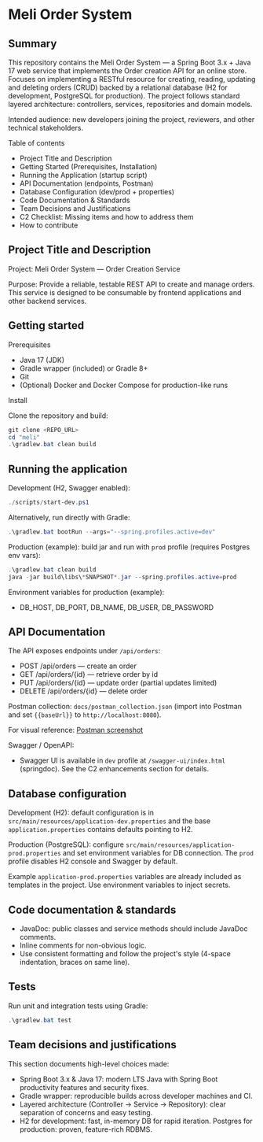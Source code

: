 # Meli Order System

## Summary

This repository contains the Meli Order System — a Spring Boot 3.x + Java 17 web service that implements the Order creation API for an online store. Focuses on implementing a RESTful resource for creating, reading, updating and deleting orders (CRUD) backed by a relational database (H2 for development, PostgreSQL for production). The project follows standard layered architecture: controllers, services, repositories and domain models.

Intended audience: new developers joining the project, reviewers, and other technical stakeholders.

Table of contents

- Project Title and Description
- Getting Started (Prerequisites, Installation)
- Running the Application (startup script)
- API Documentation (endpoints, Postman)
- Database Configuration (dev/prod + properties)
- Code Documentation & Standards
- Team Decisions and Justifications
- C2 Checklist: Missing items and how to address them
- How to contribute

## Project Title and Description

Project: Meli Order System — Order Creation Service

Purpose: Provide a reliable, testable REST API to create and manage orders. This service is designed to be consumable by frontend applications and other backend services.

## Getting started

Prerequisites

- Java 17 (JDK)
- Gradle wrapper (included) or Gradle 8+
- Git
- (Optional) Docker and Docker Compose for production-like runs

Install

Clone the repository and build:

```powershell
git clone <REPO_URL>
cd "meli"
.\gradlew.bat clean build
```

## Running the application

Development (H2, Swagger enabled):

```powershell
./scripts/start-dev.ps1
```

Alternatively, run directly with Gradle:

```powershell
.\gradlew.bat bootRun --args="--spring.profiles.active=dev"
```

Production (example): build jar and run with `prod` profile (requires Postgres env vars):

```powershell
.\gradlew.bat clean build
java -jar build\libs\*SNAPSHOT*.jar --spring.profiles.active=prod
```

Environment variables for production (example):

- DB_HOST, DB_PORT, DB_NAME, DB_USER, DB_PASSWORD

## API Documentation

The API exposes endpoints under `/api/orders`:

- POST /api/orders — create an order
- GET /api/orders/{id} — retrieve order by id
- PUT /api/orders/{id} — update order (partial updates limited)
- DELETE /api/orders/{id} — delete order

Postman collection: `docs/postman_collection.json` (import into Postman and set `{{baseUrl}}` to `http://localhost:8080`).

For visual reference: [Postman screenshot](./docs/postman_screenshots.md)

Swagger / OpenAPI:

- Swagger UI is available in `dev` profile at `/swagger-ui/index.html` (springdoc). See the C2 enhancements section for details.

## Database configuration

Development (H2): default configuration is in `src/main/resources/application-dev.properties` and the base `application.properties` contains defaults pointing to H2.

Production (PostgreSQL): configure `src/main/resources/application-prod.properties` and set environment variables for DB connection. The `prod` profile disables H2 console and Swagger by default.

Example `application-prod.properties` variables are already included as templates in the project. Use environment variables to inject secrets.

## Code documentation & standards

- JavaDoc: public classes and service methods should include JavaDoc comments.
- Inline comments for non-obvious logic.
- Use consistent formatting and follow the project's style (4-space indentation, braces on same line).

## Tests

Run unit and integration tests using Gradle:

```powershell
.\gradlew.bat test
```

## Team decisions and justifications

This section documents high-level choices made:

- Spring Boot 3.x & Java 17: modern LTS Java with Spring Boot productivity features and security fixes.
- Gradle wrapper: reproducible builds across developer machines and CI.
- Layered architecture (Controller -> Service -> Repository): clear separation of concerns and easy testing.
- H2 for development: fast, in-memory DB for rapid iteration. Postgres for production: proven, feature-rich RDBMS.
